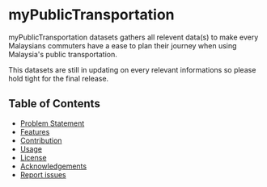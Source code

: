 # myPublicTransportation

myPublicTransportation datasets gathers all relevent data(s) to make every Malaysians commuters have a ease to plan their journey when using Malaysia's public transportation.

This datasets are still in updating on every relevant informations so please hold tight for the final release.

## Table of Contents
- [Problem Statement](#problemstatement)
- [Features](#features)
- [Contribution](#contribution)
- [Usage](#usage)
- [License](#license)
- [Acknowledgements](#acknowledgements)
- [Report issues](#report)
